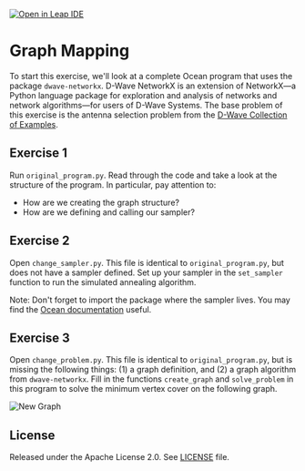 [![Open in Leap IDE](	
	https://cdn-assets.cloud.dwavesys.com/shared/latest/badges/leapide.svg)](
	https://ide.dwavesys.io/#https://github.com/dwave-training/graph-mapping)


# Graph Mapping

To start this exercise, we'll look at a complete Ocean program that uses the
package ``dwave-networkx``.  D-Wave NetworkX is an extension of NetworkX—a
Python language package for exploration and analysis of networks and network
algorithms—for users of D-Wave Systems.  The base problem of this exercise is
the antenna selection problem from the [D-Wave Collection of
Examples](https://github.com/dwave-examples/antenna-selection).

## Exercise 1

Run ``original_program.py``. Read through the code and take a look at the structure of the program.  In
particular, pay attention to:

- How are we creating the graph structure?
- How are we defining and calling our sampler?

## Exercise 2

Open ``change_sampler.py``.  This file is identical to ``original_program.py``,
but does not have a sampler defined.  Set up your sampler in the
``set_sampler`` function to run the simulated annealing algorithm.

Note:  Don't forget to import the package where the sampler lives.  You may
find the [Ocean documentation](https://docs.ocean.dwavesys.com/en/stable/)
useful.

## Exercise 3

Open ``change_problem.py``.  This file is identical to ``original_program.py``,
but is missing the following things:  (1) a graph definition, and (2) a graph
algorithm from ``dwave-networkx``.  Fill in the functions ``create_graph`` and
``solve_problem`` in this program to solve the minimum vertex cover on the
following graph.  

![New Graph](images/new_graph.png "New Graph")

## License

Released under the Apache License 2.0. See [LICENSE](LICENSE) file.
